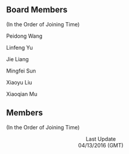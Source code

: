 ## Board Members

(In the Order of Joining Time)

Peidong Wang

Linfeng Yu

Jie Liang

Mingfei Sun

Xiaoyu Liu

Xiaoqian Mu

## Members

(In the Order of Joining Time)

<p align='center'>Last Update<br>04/13/2016 (GMT)</p>

